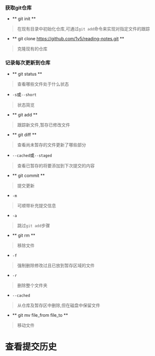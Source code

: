 ### 获取git仓库
- ** git init **
>在现有目录中初始化仓库,可通过`git add`命令来实现对指定文件的跟踪

- ** git clone https://github.com/1v5/reading-notes.git **
>克隆现有的仓库

### 记录每次更新到仓库
- ** git status **
>查看哪些文件处于什么状态

  - `-s`或`--short`
  >状态简览

- ** git add **
>跟踪新文件,暂存已修改文件

- ** git diff **
>查看尚未暂存的文件更新了哪些部分

  - `--cached`或`--staged`
  >查看已暂存的将要添加到下次提交的内容

- ** git commit **
>提交更新

  - `-m`
  >可顺带补充提交信息

  - `-a`
  >跳过`git add`步骤

- ** git rm **
>移除文件

  - `-f`
  >强制删除修改过且已放到暂存区域的文件

  - `-r`
  >删除整个文件夹

  - `--cached`
  >从仓库及暂存区中删除,但在磁盘中保留文件

- ** git mv file_from file_to **
>移动文件

# 查看提交历史
